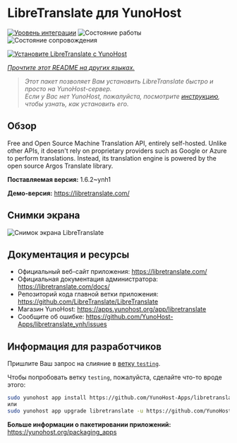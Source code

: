 <!--
Важно: этот README был автоматически сгенерирован <https://github.com/YunoHost/apps/tree/master/tools/readme_generator>
Он НЕ ДОЛЖЕН редактироваться вручную.
-->

# LibreTranslate для YunoHost

[![Уровень интеграции](https://apps.yunohost.org/badge/integration/libretranslate)](https://ci-apps.yunohost.org/ci/apps/libretranslate/)
![Состояние работы](https://apps.yunohost.org/badge/state/libretranslate)
![Состояние сопровождения](https://apps.yunohost.org/badge/maintained/libretranslate)

[![Установите LibreTranslate с YunoHost](https://install-app.yunohost.org/install-with-yunohost.svg)](https://install-app.yunohost.org/?app=libretranslate)

*[Прочтите этот README на других языках.](./ALL_README.md)*

> *Этот пакет позволяет Вам установить LibreTranslate быстро и просто на YunoHost-сервер.*  
> *Если у Вас нет YunoHost, пожалуйста, посмотрите [инструкцию](https://yunohost.org/install), чтобы узнать, как установить его.*

## Обзор

Free and Open Source Machine Translation API, entirely self-hosted. Unlike other APIs, it doesn't rely on proprietary providers such as Google or Azure to perform translations. Instead, its translation engine is powered by the open source Argos Translate library.


**Поставляемая версия:** 1.6.2~ynh1

**Демо-версия:** <https://libretranslate.com/>

## Снимки экрана

![Снимок экрана LibreTranslate](./doc/screenshots/screenshot.png)

## Документация и ресурсы

- Официальный веб-сайт приложения: <https://libretranslate.com/>
- Официальная документация администратора: <https://libretranslate.com/docs/>
- Репозиторий кода главной ветки приложения: <https://github.com/LibreTranslate/LibreTranslate>
- Магазин YunoHost: <https://apps.yunohost.org/app/libretranslate>
- Сообщите об ошибке: <https://github.com/YunoHost-Apps/libretranslate_ynh/issues>

## Информация для разработчиков

Пришлите Ваш запрос на слияние в [ветку `testing`](https://github.com/YunoHost-Apps/libretranslate_ynh/tree/testing).

Чтобы попробовать ветку `testing`, пожалуйста, сделайте что-то вроде этого:

```bash
sudo yunohost app install https://github.com/YunoHost-Apps/libretranslate_ynh/tree/testing --debug
или
sudo yunohost app upgrade libretranslate -u https://github.com/YunoHost-Apps/libretranslate_ynh/tree/testing --debug
```

**Больше информации о пакетировании приложений:** <https://yunohost.org/packaging_apps>
